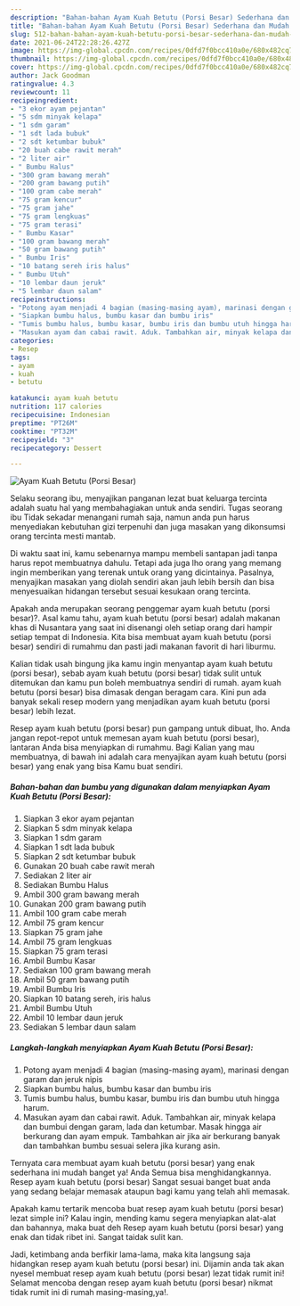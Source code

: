 ```yaml
---
description: "Bahan-bahan Ayam Kuah Betutu (Porsi Besar) Sederhana dan Mudah Dibuat"
title: "Bahan-bahan Ayam Kuah Betutu (Porsi Besar) Sederhana dan Mudah Dibuat"
slug: 512-bahan-bahan-ayam-kuah-betutu-porsi-besar-sederhana-dan-mudah-dibuat
date: 2021-06-24T22:28:26.427Z
image: https://img-global.cpcdn.com/recipes/0dfd7f0bcc410a0e/680x482cq70/ayam-kuah-betutu-porsi-besar-foto-resep-utama.jpg
thumbnail: https://img-global.cpcdn.com/recipes/0dfd7f0bcc410a0e/680x482cq70/ayam-kuah-betutu-porsi-besar-foto-resep-utama.jpg
cover: https://img-global.cpcdn.com/recipes/0dfd7f0bcc410a0e/680x482cq70/ayam-kuah-betutu-porsi-besar-foto-resep-utama.jpg
author: Jack Goodman
ratingvalue: 4.3
reviewcount: 11
recipeingredient:
- "3 ekor ayam pejantan"
- "5 sdm minyak kelapa"
- "1 sdm garam"
- "1 sdt lada bubuk"
- "2 sdt ketumbar bubuk"
- "20 buah cabe rawit merah"
- "2 liter air"
- " Bumbu Halus"
- "300 gram bawang merah"
- "200 gram bawang putih"
- "100 gram cabe merah"
- "75 gram kencur"
- "75 gram jahe"
- "75 gram lengkuas"
- "75 gram terasi"
- " Bumbu Kasar"
- "100 gram bawang merah"
- "50 gram bawang putih"
- " Bumbu Iris"
- "10 batang sereh iris halus"
- " Bumbu Utuh"
- "10 lembar daun jeruk"
- "5 lembar daun salam"
recipeinstructions:
- "Potong ayam menjadi 4 bagian (masing-masing ayam), marinasi dengan garam dan jeruk nipis"
- "Siapkan bumbu halus, bumbu kasar dan bumbu iris"
- "Tumis bumbu halus, bumbu kasar, bumbu iris dan bumbu utuh hingga harum."
- "Masukan ayam dan cabai rawit. Aduk. Tambahkan air, minyak kelapa dan bumbui dengan garam, lada dan ketumbar. Masak hingga air berkurang dan ayam empuk. Tambahkan air jika air berkurang banyak dan tambahkan bumbu sesuai selera jika kurang asin."
categories:
- Resep
tags:
- ayam
- kuah
- betutu

katakunci: ayam kuah betutu 
nutrition: 117 calories
recipecuisine: Indonesian
preptime: "PT26M"
cooktime: "PT32M"
recipeyield: "3"
recipecategory: Dessert

---
```



![Ayam Kuah Betutu (Porsi Besar)](https://img-global.cpcdn.com/recipes/0dfd7f0bcc410a0e/680x482cq70/ayam-kuah-betutu-porsi-besar-foto-resep-utama.jpg)

Selaku seorang ibu, menyajikan panganan lezat buat keluarga tercinta adalah suatu hal yang membahagiakan untuk anda sendiri. Tugas seorang ibu Tidak sekadar menangani rumah saja, namun anda pun harus menyediakan kebutuhan gizi terpenuhi dan juga masakan yang dikonsumsi orang tercinta mesti mantab.

Di waktu  saat ini, kamu sebenarnya mampu membeli santapan jadi tanpa harus repot membuatnya dahulu. Tetapi ada juga lho orang yang memang ingin memberikan yang terenak untuk orang yang dicintainya. Pasalnya, menyajikan masakan yang diolah sendiri akan jauh lebih bersih dan bisa menyesuaikan hidangan tersebut sesuai kesukaan orang tercinta. 



Apakah anda merupakan seorang penggemar ayam kuah betutu (porsi besar)?. Asal kamu tahu, ayam kuah betutu (porsi besar) adalah makanan khas di Nusantara yang saat ini disenangi oleh setiap orang dari hampir setiap tempat di Indonesia. Kita bisa membuat ayam kuah betutu (porsi besar) sendiri di rumahmu dan pasti jadi makanan favorit di hari liburmu.

Kalian tidak usah bingung jika kamu ingin menyantap ayam kuah betutu (porsi besar), sebab ayam kuah betutu (porsi besar) tidak sulit untuk ditemukan dan kamu pun boleh membuatnya sendiri di rumah. ayam kuah betutu (porsi besar) bisa dimasak dengan beragam cara. Kini pun ada banyak sekali resep modern yang menjadikan ayam kuah betutu (porsi besar) lebih lezat.

Resep ayam kuah betutu (porsi besar) pun gampang untuk dibuat, lho. Anda jangan repot-repot untuk memesan ayam kuah betutu (porsi besar), lantaran Anda bisa menyiapkan di rumahmu. Bagi Kalian yang mau membuatnya, di bawah ini adalah cara menyajikan ayam kuah betutu (porsi besar) yang enak yang bisa Kamu buat sendiri.

<!--inarticleads1-->

##### Bahan-bahan dan bumbu yang digunakan dalam menyiapkan Ayam Kuah Betutu (Porsi Besar):

1. Siapkan 3 ekor ayam pejantan
1. Siapkan 5 sdm minyak kelapa
1. Siapkan 1 sdm garam
1. Siapkan 1 sdt lada bubuk
1. Siapkan 2 sdt ketumbar bubuk
1. Gunakan 20 buah cabe rawit merah
1. Sediakan 2 liter air
1. Sediakan  Bumbu Halus
1. Ambil 300 gram bawang merah
1. Gunakan 200 gram bawang putih
1. Ambil 100 gram cabe merah
1. Ambil 75 gram kencur
1. Siapkan 75 gram jahe
1. Ambil 75 gram lengkuas
1. Siapkan 75 gram terasi
1. Ambil  Bumbu Kasar
1. Sediakan 100 gram bawang merah
1. Ambil 50 gram bawang putih
1. Ambil  Bumbu Iris
1. Siapkan 10 batang sereh, iris halus
1. Ambil  Bumbu Utuh
1. Ambil 10 lembar daun jeruk
1. Sediakan 5 lembar daun salam




<!--inarticleads2-->

##### Langkah-langkah menyiapkan Ayam Kuah Betutu (Porsi Besar):

1. Potong ayam menjadi 4 bagian (masing-masing ayam), marinasi dengan garam dan jeruk nipis
1. Siapkan bumbu halus, bumbu kasar dan bumbu iris
1. Tumis bumbu halus, bumbu kasar, bumbu iris dan bumbu utuh hingga harum.
1. Masukan ayam dan cabai rawit. Aduk. Tambahkan air, minyak kelapa dan bumbui dengan garam, lada dan ketumbar. Masak hingga air berkurang dan ayam empuk. Tambahkan air jika air berkurang banyak dan tambahkan bumbu sesuai selera jika kurang asin.




Ternyata cara membuat ayam kuah betutu (porsi besar) yang enak sederhana ini mudah banget ya! Anda Semua bisa menghidangkannya. Resep ayam kuah betutu (porsi besar) Sangat sesuai banget buat anda yang sedang belajar memasak ataupun bagi kamu yang telah ahli memasak.

Apakah kamu tertarik mencoba buat resep ayam kuah betutu (porsi besar) lezat simple ini? Kalau ingin, mending kamu segera menyiapkan alat-alat dan bahannya, maka buat deh Resep ayam kuah betutu (porsi besar) yang enak dan tidak ribet ini. Sangat taidak sulit kan. 

Jadi, ketimbang anda berfikir lama-lama, maka kita langsung saja hidangkan resep ayam kuah betutu (porsi besar) ini. Dijamin anda tak akan nyesel membuat resep ayam kuah betutu (porsi besar) lezat tidak rumit ini! Selamat mencoba dengan resep ayam kuah betutu (porsi besar) nikmat tidak rumit ini di rumah masing-masing,ya!.

